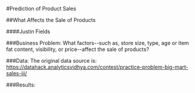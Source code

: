 #Prediction of Product Sales

##What Affects the Sale of Products

####Justin Fields

###Business Problem:
What factors--such as, store size, type, age or item fat content, visibility, or price--affect the sale of products?

###Data:
The original data source is: https://datahack.analyticsvidhya.com/contest/practice-problem-big-mart-sales-iii/

###Results:
